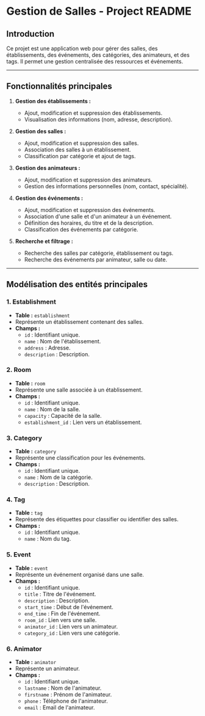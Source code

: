 # Gestion de Salles - Project README

## Introduction
Ce projet est une application web pour gérer des salles, des établissements, des événements, des catégories, des animateurs, et des tags. Il permet une gestion centralisée des ressources et événements.

---

## Fonctionnalités principales

1. **Gestion des établissements :**
    - Ajout, modification et suppression des établissements.
    - Visualisation des informations (nom, adresse, description).

2. **Gestion des salles :**
    - Ajout, modification et suppression des salles.
    - Association des salles à un établissement.
    - Classification par catégorie et ajout de tags.

3. **Gestion des animateurs :**
    - Ajout, modification et suppression des animateurs.
    - Gestion des informations personnelles (nom, contact, spécialité).

4. **Gestion des événements :**
    - Ajout, modification et suppression des événements.
    - Association d'une salle et d'un animateur à un événement.
    - Définition des horaires, du titre et de la description.
    - Classification des événements par catégorie.

5. **Recherche et filtrage :**
    - Recherche des salles par catégorie, établissement ou tags.
    - Recherche des événements par animateur, salle ou date.

---

## Modélisation des entités principales

### **1. Establishment**
- **Table :** `establishment`
- Représente un établissement contenant des salles.
- **Champs :**
    - `id` : Identifiant unique.
    - `name` : Nom de l'établissement.
    - `address` : Adresse.
    - `description` : Description.

### **2. Room**
- **Table :** `room`
- Représente une salle associée à un établissement.
- **Champs :**
    - `id` : Identifiant unique.
    - `name` : Nom de la salle.
    - `capacity` : Capacité de la salle.
    - `establishment_id` : Lien vers un établissement.

### **3. Category**
- **Table :** `category`
- Représente une classification pour les événements.
- **Champs :**
    - `id` : Identifiant unique.
    - `name` : Nom de la catégorie.
    - `description` : Description.

### **4. Tag**
- **Table :** `tag`
- Représente des étiquettes pour classifier ou identifier des salles.
- **Champs :**
    - `id` : Identifiant unique.
    - `name` : Nom du tag.

### **5. Event**
- **Table :** `event`
- Représente un événement organisé dans une salle.
- **Champs :**
    - `id` : Identifiant unique.
    - `title` : Titre de l'événement.
    - `description` : Description.
    - `start_time` : Début de l'événement.
    - `end_time` : Fin de l'événement.
    - `room_id` : Lien vers une salle.
    - `animator_id` : Lien vers un animateur.
    - `category_id` : Lien vers une catégorie.

### **6. Animator**
- **Table :** `animator`
- Représente un animateur.
- **Champs :**
    - `id` : Identifiant unique.
    - `lastname` : Nom de l'animateur.
    - `firstname` : Prénom de l'animateur.
    - `phone` : Téléphone de l'animateur.
    - `email` : Email de l'animateur.
